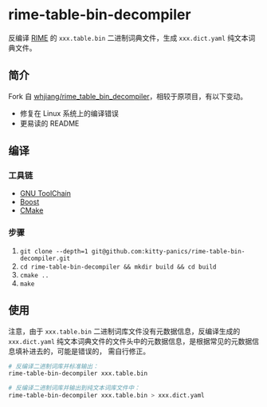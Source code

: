 # rime-table-bin-decompiler

反编译 [RIME] 的 `xxx.table.bin` 二进制词典文件，生成 `xxx.dict.yaml`
纯文本词典文件。

[RIME]: https://rime.im

## 简介

Fork 自 [whjiang/rime_table_bin_decompiler]，相较于原项目，有以下变动。

+ 修复在 Linux 系统上的编译错误
+ 更易读的 README

[whjiang/rime_table_bin_decompiler]: https://github.com/whjiang/rime_table_bin_decompiler

## 编译

### 工具链

+ [GNU ToolChain]
+ [Boost]
+ [CMake]

[GNU ToolChain]: https://wiki.archlinux.org/title/GNU#Toolchain
[Boost]: https://www.boost.org
[CMake]: https://www.cmake.org

### 步骤

1. `git clone --depth=1 git@github.com:kitty-panics/rime-table-bin-decompiler.git`
2. `cd rime-table-bin-decompiler && mkdir build && cd build`
3. `cmake ..`
4. `make`

## 使用

注意，由于 `xxx.table.bin` 二进制词库文件没有元数据信息，反编译生成的 `xxx.dict.yaml`
纯文本词典文件的文件头中的元数据信息，是根据常见的元数据信息填补进去的，可能是错误的，
需自行修正。

```Bash
# 反编译二进制词库并标准输出：
rime-table-bin-decompiler xxx.table.bin

# 反编译二进制词库并输出到纯文本词库文件中：
rime-table-bin-decompiler xxx.table.bin > xxx.dict.yaml
```
